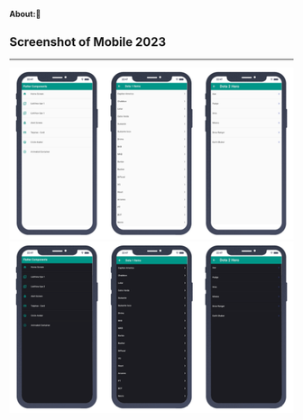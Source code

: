 **About:📱**

Screenshot of Mobile 2023
-
---

<!--Mockup-->  
  <div>
    <img src="/assets/img/lightMode.png" alt="">
  </div>
<!-- Dack Mode -->
  <div>
    <img src="/assets/img/darkMode.png" alt="">
  </div>
  <!-- Gif -->
  <div>
    <img src="/assets/img/allMode.gif" alt="">
  </div> 
<!-- 
@bastndev🖤
🙇‍♂️🎤⬇️
-->